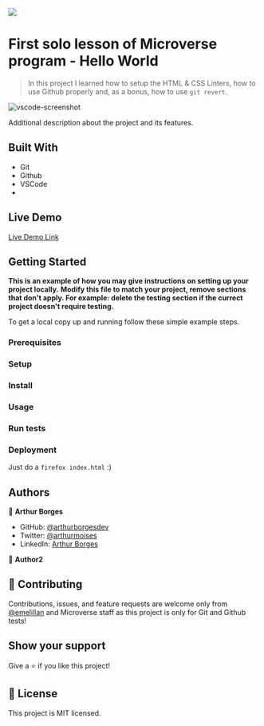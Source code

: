 ![](https://img.shields.io/badge/Microverse-blueviolet)

# First solo lesson of Microverse program - Hello World

> In this project I learned how to setup the HTML & CSS Linters, how to use Github properly and, as a bonus, how to use `git revert`.

![vscode-screenshot](./vscode-screenshot-hello-world.png)

Additional description about the project and its features.

## Built With

- Git
- Github
- VSCode
- 

## Live Demo

[Live Demo Link](https://livedemo.com)


## Getting Started

**This is an example of how you may give instructions on setting up your project locally.**
**Modify this file to match your project, remove sections that don't apply. For example: delete the testing section if the currect project doesn't require testing.**


To get a local copy up and running follow these simple example steps.

### Prerequisites

### Setup

### Install

### Usage

### Run tests

### Deployment

Just do a `firefox index.html` :)

## Authors

👤 **Arthur Borges**

- GitHub: [@arthurborgesdev](https://github.com/arthurborgesdev)
- Twitter: [@arthurmoises](https://twitter.com/arthurmoises)
- LinkedIn: [Arthur Borges](https://linkedin.com/in/arthurmoises)

👤 **Author2**

## 🤝 Contributing

Contributions, issues, and feature requests are welcome only from [@emelillan](https://github.com/emellilan) and Microverse staff as this project is only for Git and Github tests!

## Show your support

Give a ⭐️ if you like this project!

## 📝 License

This project is MIT licensed.
